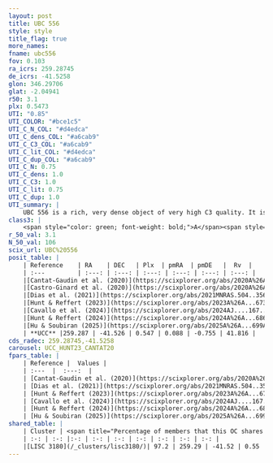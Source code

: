 ```yaml
---
layout: post
title: UBC 556
style: style
title_flag: true
more_names: 
fname: ubc556
fov: 0.103
ra_icrs: 259.28745
de_icrs: -41.5258
glon: 346.29706
glat: -2.04941
r50: 3.1
plx: 0.5473
UTI: "0.85"
UTI_COLOR: "#bce1c5"
UTI_C_N_COL: "#d4edca"
UTI_C_dens_COL: "#a6cab9"
UTI_C_C3_COL: "#a6cab9"
UTI_C_lit_COL: "#d4edca"
UTI_C_dup_COL: "#a6cab9"
UTI_C_N: 0.75
UTI_C_dens: 1.0
UTI_C_C3: 1.0
UTI_C_lit: 0.75
UTI_C_dup: 1.0
UTI_summary: |
    UBC 556 is a rich, very dense object of very high C3 quality. It is well-studied in the literature. This object shares a large percentage of members with a later reported entry.
class3: |
    <span style="color: green; font-weight: bold;">A</span><span style="color: green; font-weight: bold;">A</span>
r_50_val: 3.1
N_50_val: 106
scix_url: UBC%20556
posit_table: |
    | Reference    | RA    | DEC   | Plx  | pmRA  | pmDE   |  Rv  |
    | :---         | :---: | :---: | :---: | :---: | :---: | :---: |
    |[Cantat-Gaudin et al. (2020)](https://scixplorer.org/abs/2020A%26A...640A...1C) | 259.305 | -41.523 | 0.546 | 0.107 | -0.738 | -- |
    |[Castro-Ginard et al. (2020)](https://scixplorer.org/abs/2020A%26A...635A..45C) | 259.282 | -41.525 | 0.548 | 0.117 | -0.75 | -- |
    |[Dias et al. (2021)](https://scixplorer.org/abs/2021MNRAS.504..356D) | 259.278 | -41.522 | 0.531 | 0.099 | -0.728 | -- |
    |[Hunt & Reffert (2023)](https://scixplorer.org/abs/2023A%26A...673A.114H) | 259.289 | -41.522 | 0.546 | 0.091 | -0.777 | 28.471 |
    |[Cavallo et al. (2024)](https://scixplorer.org/abs/2024AJ....167...12C) | 259.285 | -41.53 | 0.546 | -- | -- | -- |
    |[Hunt & Reffert (2024)](https://scixplorer.org/abs/2024A%26A...686A..42H) | 259.289 | -41.522 | 0.546 | 0.091 | -0.777 | 28.471 |
    |[Hu & Soubiran (2025)](https://scixplorer.org/abs/2025A%26A...699A.246H) | 259.285 | -41.53 | -- | -- | -- | -- |
    | **UCC** |259.287 | -41.526 | 0.547 | 0.088 | -0.755 | 41.816 | 
cds_radec: 259.28745,-41.5258
carousel: UCC_HUNT23_CANTAT20
fpars_table: |
    | Reference |  Values |
    | :---  |  :---:  |
    | [Cantat-Gaudin et al. (2020)](https://scixplorer.org/abs/2020A%26A...640A...1C) | `AVNN=2.28, DMNN=11.2, AgeNN=8.68` |
    | [Dias et al. (2021)](https://scixplorer.org/abs/2021MNRAS.504..356D) | `Av=2.509, Dist=1667, logage=8.269, [Fe/H]=0.375` |
    | [Hunt & Reffert (2023)](https://scixplorer.org/abs/2023A%26A...673A.114H) | `AV50=2.857, diffAV50=2.127, MOD50=11.12, logAge50=8.158` |
    | [Cavallo et al. (2024)](https://scixplorer.org/abs/2024AJ....167...12C) | `AV50=2.73, dMod50=11.07, logAge50=8.71, [Fe/H]50=0.05` |
    | [Hunt & Reffert (2024)](https://scixplorer.org/abs/2024A%26A...686A..42H) | `MassJ=831.259` |
    | [Hu & Soubiran (2025)](https://scixplorer.org/abs/2025A%26A...699A.246H) | `MA22=-0.2, MA23f=-0.18, MZ23=-0.19, MK24=-0.09, MF24=-0.23` |
shared_table: |
    | Cluster | <span title="Percentage of members that this OC shares with the ones listed">%</span>   | RA   | DEC   | Plx   | pmRA  | pmDE  | Rv | UTI |
    | :-: | :-: |:-: | :-: | :-: | :-: | :-: | :-: | :-: |
    |[LISC 3180](/_clusters/lisc3180/)| 97.2 | 259.29 | -41.52 | 0.55 | 0.09 | -0.76 | 1.78 |0.05 |
---
```

